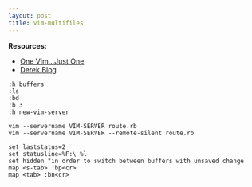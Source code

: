 ```yaml
---
layout: post
title: vim-multifiles
---
```

__Resources:__

- [One Vim...Just One](http://vimeo.com/4446112) 
- [Derek Blog](http://derekwyatt.org/) 
 
~~~
:h buffers
:ls
:bd
:b 3 
:h new-vim-server 
~~~

~~~
vim --servername VIM-SERVER route.rb
vim --servername VIM-SERVER --remote-silent route.rb 
~~~
  
~~~
set laststatus=2
set statusline=%F:\ %l
set hidden "in order to switch between buffers with unsaved change
map <s-tab> :bp<cr>
map <tab> :bn<cr>
~~~

